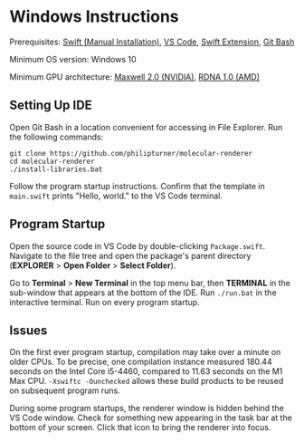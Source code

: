 # Windows Instructions

Prerequisites: [Swift (Manual Installation)](https://www.swift.org/install/windows/#alternative-install-options), [VS Code](https://code.visualstudio.com/download), [Swift Extension](https://www.swift.org/documentation/articles/getting-started-with-vscode-swift.html), [Git Bash](https://gitforwindows.org)

Minimum OS version: Windows 10

Minimum GPU architecture: [Maxwell 2.0 (NVIDIA)](https://en.wikipedia.org/wiki/Maxwell_(microarchitecture)), [RDNA 1.0 (AMD)](https://en.wikipedia.org/wiki/RDNA_(microarchitecture))

## Setting Up IDE

Open Git Bash in a location convenient for accessing in File Explorer. Run the following commands:

```
git clone https://github.com/philipturner/molecular-renderer
cd molecular-renderer
./install-libraries.bat
```

Follow the program startup instructions. Confirm that the template in `main.swift` prints "Hello, world." to the VS Code terminal.

## Program Startup

Open the source code in VS Code by double-clicking `Package.swift`. Navigate to the file tree and open the package's parent directory (<b>EXPLORER</b> > <b>Open Folder</b> > <b>Select Folder</b>).

Go to <b>Terminal</b> > <b>New Terminal</b> in the top menu bar, then <b>TERMINAL</b> in the sub-window that appears at the bottom of the IDE. Run `./run.bat` in the interactive terminal. Run on every program startup.

## Issues

On the first ever program startup, compilation may take over a minute on older CPUs. To be precise, one compilation instance measured 180.44 seconds on the Intel Core i5-4460, compared to 11.63 seconds on the M1 Max CPU. `-Xswiftc -Ounchecked` allows these build products to be reused on subsequent program runs.

During some program startups, the renderer window is hidden behind the VS Code window. Check for something new appearing in the task bar at the bottom of your screen. Click that icon to bring the renderer into focus.
